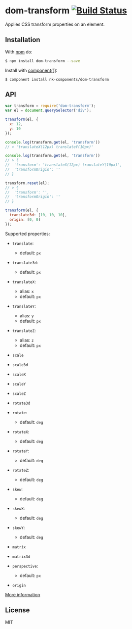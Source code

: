 # dom-transform [![Build Status](https://travis-ci.org/nk-components/dom-transform.svg?branch=master)](https://travis-ci.org/nk-components/dom-transform)

Applies CSS transform properties on an element.

## Installation

With [npm](http://npmjs.org) do:

```bash
$ npm install dom-transform --save
```

Install with [component(1)](http://component.io):

```
$ component install nk-components/dom-transform
```

## API

```js
var transform = require('dom-transform');
var el = document.querySelector('div');

transform(el, {
  x: 12,
  y: 10
});

console.log(transform.get(el, 'transform'))
// > 'translateX(12px) translateY(10px)'

console.log(transform.get(el, 'transform'))
// > {
//  'transform': 'translateX(12px) translateY(10px)',
//  'transformOrigin': ''
// }

transform.reset(el);
// > {
//  'transform': '',
//  'transformOrigin': ''
// }

transform(el, {
  translate3d: [10, 10, 10],
  origin: [0, 0]
});
```

Supported properties:
* `translate`:
  - default: `px`

* `translate3d`:
  - default: `px`

* `translateX`:
  - alias: `x`
  - default: `px`

* `translateY`:
  - alias: `y`
  - default: `px`

* `translateZ`:
  - alias: `z`
  - default: `px`

* `scale`

* `scale3d`

* `scaleX`

* `scaleY`

* `scaleZ`

* `rotate3d`

* `rotate`:
  - default: `deg`

* `rotateX`:
  - default: `deg`

* `rotateY`:
  - default: `deg`

* `rotateZ`:
  - default: `deg`

* `skew`:
  - default: `deg`

* `skewX`:
  - default: `deg`

* `skewY`:
  - default: `deg`

* `matrix`

* `matrix3d`

* `perspective`:
  - default: `px`

* `origin`

[More information](https://developer.mozilla.org/en-US/docs/Web/CSS/transform)

## License

MIT
